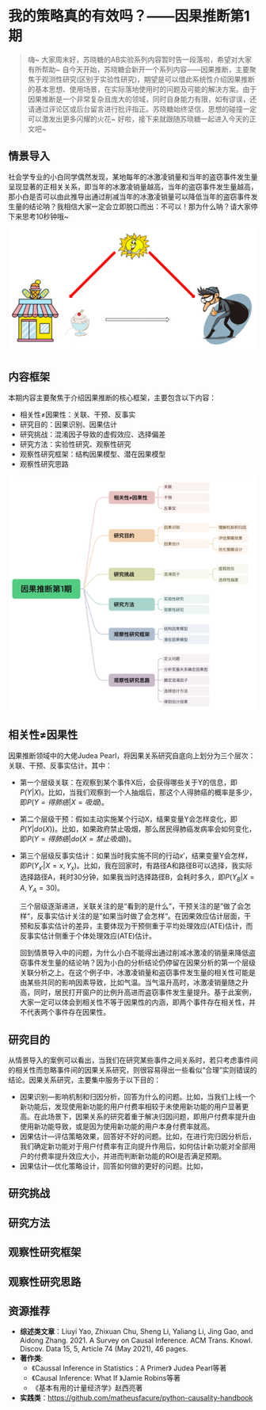 # 我的策略真的有效吗？——因果推断第1期

> 嗨~ 大家周末好，苏晓糖的AB实验系列内容暂时告一段落啦，希望对大家有所帮助~ 自今天开始，苏晓糖会新开一个系列内容——因果推断，主要聚焦于观测性研究(区别于实验性研究)，期望是可以借此系统性介绍因果推断的基本思想、使用场景，在实际落地使用时的问题及可能的解决方案。由于因果推断是一个非常复杂且庞大的领域，同时自身能力有限，如有谬误，还请通过评论区或后台留言进行批评指正。苏晓糖始终坚信，思想的碰撞一定可以激发出更多闪耀的火花~ 好啦，接下来就跟随苏晓糖一起进入今天的正文吧~ 

## 情景导入

社会学专业的小白同学偶然发现，某地每年的冰激凌销量和当年的盗窃事件发生量呈现显著的正相关关系，即当年的冰激凌销量越高，当年的盗窃事件发生量越高，那小白是否可以由此推导出通过削减当年的冰激凌销量可以降低当年的盗窃事件发生量的结论呐？我相信大家一定会立即脱口而出：不可以！那为什么呐？请大家停下来思考10秒钟哦~

![image-20250927110844621](./Chapter1.assets/image-20250927110844621.png)

## 内容框架

本期内容主要聚焦于介绍因果推断的核心框架，主要包含以下内容：

- 相关性≠因果性：关联、干预、反事实
- 研究目的：因果识别、因果估计
- 研究挑战：混淆因子导致的虚假效应、选择偏差
- 研究方法：实验性研究、观察性研究
- 观察性研究框架：结构因果模型、潜在因果模型
- 观察性研究思路

![image-20250927114920650](./Chapter1.assets/image-20250927114920650.png)

## 相关性≠因果性

因果推断领域中的大佬Judea Pearl，将因果关系研究自底向上划分为三个层次：关联、干预、反事实估计。其中：

- 第一个层级关联：在观察到某个事件X后，会获得哪些关于Y的信息，即$P(Y|X)$。比如，当我们观察到一个人抽烟后，那这个人得肺癌的概率是多少，即$P(Y=得肺癌|X=吸烟)$。

- 第二个层级干预：假如主动实施某个行动X，结果变量Y会怎样变化，即$P(Y|do(X))$。比如，如果政府禁止吸烟，那么居民得肺癌发病率会如何变化，即$P(Y=得肺癌|do(X=禁止吸烟))$。

- 第三个层级反事实估计：如果当时我实施不同的行动$x'$，结果变量Y会怎样，即$P(Y_{x'}|X=x,Y_x)$。比如，我在回家时，有路径A和路径B可以选择，我实际选择路径A，耗时30分钟，如果我当时选择路径B，会耗时多久，即$P(Y_B|X=A,Y_A=30)$。

  三个层级逐渐递进，关联关注的是“看到的是什么”，干预关注的是”做了会怎样“，反事实估计关注的是”如果当时做了会怎样“。在因果效应估计层面，干预和反事实估计的差异，主要体现为干预侧重于平均处理效应(ATE)估计，而反事实估计侧重于个体处理效应(ATE)估计。

  回到情景导入中的问题，为什么小白不能得出通过削减冰激凌的销量来降低盗窃事件发生量的结论呐？因为小白的分析结论仍停留在因果分析的第一个层级关联分析之上。在这个例子中，冰激凌销量和盗窃事件发生量的相关性可能是由某些共同的影响因素导致，比如气温。当气温升高时，冰激凌销量随之升高，同时，居民打开窗户的比例升高进而盗窃事件发生量提升。基于此案例，大家一定可以体会到相关性不等于因果性的内涵，即两个事件存在相关性，并不代表两个事件存在因果性。

## 研究目的

从情景导入的案例可以看出，当我们在研究某些事件之间关系时，若只考虑事件间的相关性而忽略事件间的因果关系研究，则很容易得出一些看似“合理”实则错误的结论。因果关系研究，主要集中服务于以下目的：

- 因果识别—影响机制和归因分析，回答为什么的问题。比如，当我们上线一个新功能后，发现使用新功能的用户付费率相较于未使用新功能的用户显著更高。在此场景下，因果关系的研究着重于解决归因问题，即用户付费率提升由使用新功能导致，或是因为使用新功能的用户本身付费率就高。
- 因果估计—评估策略效果，回答好不好的问题。比如，在进行完归因分析后，我们确定新功能对于用户付费率有正向提升作用后，如何估计新功能对全部用户的付费率提升效应大小，并进而判断新功能的ROI是否满足预期。
- 因果估计—优化策略设计，回答如何做的更好的问题。比如，

## 研究挑战



## 研究方法



## 观察性研究框架



## 观察性研究思路



## 资源推荐

- **综述类文章**：Liuyi Yao, Zhixuan Chu, Sheng Li, Yaliang Li, Jing Gao, and Aidong Zhang. 2021. A Survey on Causal Inference. ACM Trans. Knowl. Discov. Data 15, 5, Article 74 (May 2021), 46 pages.
- **著作类**:
  - 《Caussal Inference in Statistics：A Primer》 Judea Pearl等著
  - 《Causal Inference: What If 》Jamie Robins等著
  - 《基本有用的计量经济学》赵西亮著
- **实践类**：https://github.com/matheusfacure/python-causality-handbook
